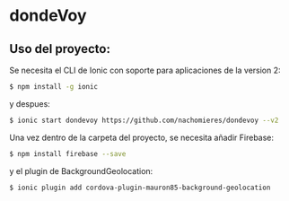 dondeVoy
=====================

## Uso del proyecto:

Se necesita el CLI de Ionic con soporte para aplicaciones de la version 2:

```bash
$ npm install -g ionic
```

y despues:

```bash
$ ionic start dondevoy https://github.com/nachomieres/dondevoy --v2
```
Una vez dentro de la carpeta del proyecto, se necesita añadir Firebase:

```bash
$ npm install firebase --save
```

y el plugin de BackgroundGeolocation:

```bash
$ ionic plugin add cordova-plugin-mauron85-background-geolocation
```

